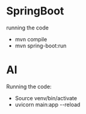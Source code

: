 # SpringBoot

running the code
- mvn compile
- mvn spring-boot:run

# AI

Running the code:
- Source venv/bin/activate
- uvicorn main:app --reload
